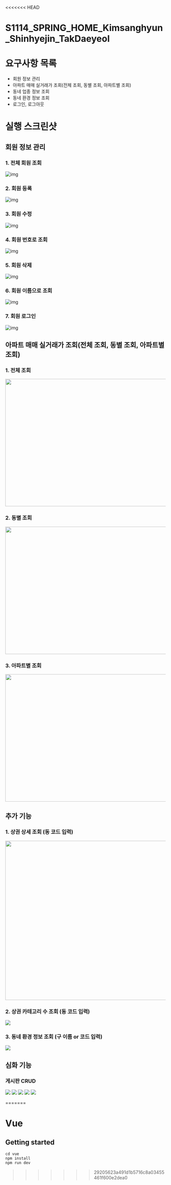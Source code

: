 <<<<<<< HEAD
# S1114_SPRING_HOME_Kimsanghyun_Shinhyejin_TakDaeyeol

# 요구사항 목록

- 회원 정보 관리
- 아파트 매매 실거래가 조회(전체 조회, 동별 조회, 아파트별 조회)
- 동네 업종 정보 조회
- 동네 환경 정보 조회
- 로그인, 로그아웃



# 실행 스크린샷

## 회원 정보 관리

### 1. 전체 회원 조회
![img](./photos/1.PNG)

### 2. 회원 등록
![img](./photos/2.PNG)

### 3. 회원 수정
![img](./photos/3.PNG)

### 4. 회원 번호로 조회
![img](./photos/4.PNG)

### 5. 회원 삭제
![img](./photos/5.PNG)

### 6. 회원 이름으로 조회
![img](./photos/6.PNG)

### 7. 회원 로그인
![img](./photos/7.PNG)


## 아파트 매매 실거래가 조회(전체 조회, 동별 조회, 아파트별 조회)

### 1. 전체 조회
<img src="./photos/전체조회.png" width="650" height="400"/>

### 2. 동별 조회
<img src="./photos/동별조회.png" width="650" height="400"/>

### 3. 아파트별 조회
<img src="./photos/아파트별조회.png" width="650" height="400"/>


## 추가 기능

### 1. 상권 상세 조회 (동 코드 입력)

<img src="./photos/동별상권상세조회.png" width="600" height="500"/>

### 2. 상권 카테고리 수 조회 (동 코드 입력)
<img src="./photos/동별상권카테고리조회.png"/>

### 3. 동네 환경 정보 조회 (구 이름 or 코드 입력)
<img src="./photos/구별대기오염도조회.png"/>


## 심화 기능

### 게시판 CRUD

<img src="./photos/게시글추가.png"/>

<img src="./photos/게시글수정.png"/>

<img src="./photos/게시글삭제.png"/>

<img src="./photos/모든게시글조회.png"/>

<img src="./photos/상세게시글조회.png"/>

=======
# Vue



## Getting started

```
cd vue
npm install
npm run dev
```
>>>>>>> 29205623a491d1b5716c8a03455461f600e2dea0
